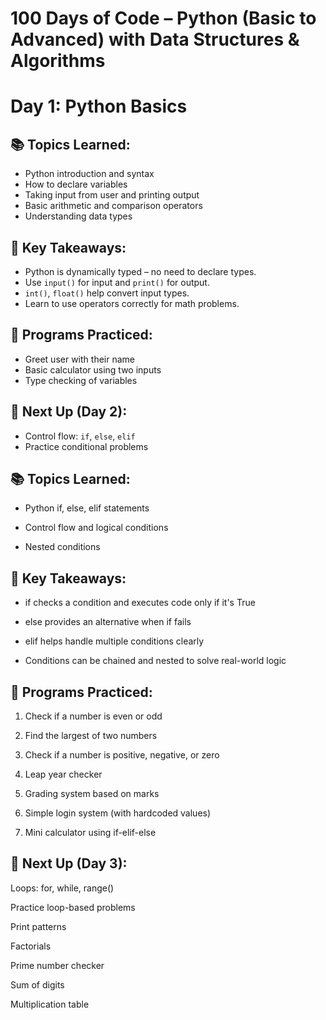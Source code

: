 # 100 Days of Code – Python (Basic to Advanced) with Data Structures & Algorithms
# Day 1: Python Basics

## 📚 Topics Learned:
- Python introduction and syntax
- How to declare variables
- Taking input from user and printing output
- Basic arithmetic and comparison operators
- Understanding data types

## 🧠 Key Takeaways:
- Python is dynamically typed – no need to declare types.
- Use `input()` for input and `print()` for output.
- `int()`, `float()` help convert input types.
- Learn to use operators correctly for math problems.

## 🧪 Programs Practiced:
- Greet user with their name
- Basic calculator using two inputs
- Type checking of variables

## 📌 Next Up (Day 2):
- Control flow: `if`, `else`, `elif`
- Practice conditional problems

## 📚 Topics Learned:

- Python if, else, elif statements

- Control flow and logical conditions

- Nested conditions


## 🧠 Key Takeaways:

- if checks a condition and executes code only if it's True

- else provides an alternative when if fails

- elif helps handle multiple conditions clearly

- Conditions can be chained and nested to solve real-world logic


## 🧪 Programs Practiced:

1. Check if a number is even or odd

2. Find the largest of two numbers

3. Check if a number is positive, negative, or zero

4. Leap year checker

5. Grading system based on marks

6. Simple login system (with hardcoded values)

7. Mini calculator using if-elif-else


## 📌 Next Up (Day 3):

Loops: for, while, range()

Practice loop-based problems

Print patterns

Factorials

Prime number checker

Sum of digits

Multiplication table




